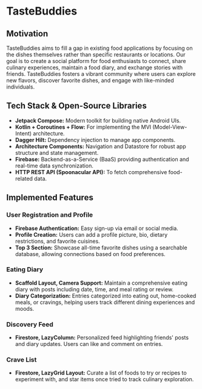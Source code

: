 # TasteBuddies

## Motivation
TasteBuddies aims to fill a gap in existing food applications by focusing on the dishes themselves rather than specific restaurants or locations. Our goal is to create a social platform for food enthusiasts to connect, share culinary experiences, maintain a food diary, and exchange stories with friends. TasteBuddies fosters a vibrant community where users can explore new flavors, discover favorite dishes, and engage with like-minded individuals.

## Tech Stack & Open-Source Libraries
- **Jetpack Compose:** Modern toolkit for building native Android UIs.
- **Kotlin + Coroutines + Flow:** For implementing the MVI (Model-View-Intent) architecture.
- **Dagger Hilt:** Dependency injection to manage app components.
- **Architecture Components:** Navigation and Datastore for robust app structure and state management.
- **Firebase:** Backend-as-a-Service (BaaS) providing authentication and real-time data synchronization.
- **HTTP REST API (Spoonacular API):** To fetch comprehensive food-related data.

## Implemented Features

### User Registration and Profile
- **Firebase Authentication:** Easy sign-up via email or social media.
- **Profile Creation:** Users can add a profile picture, bio, dietary restrictions, and favorite cuisines.
- **Top 3 Section:** Showcase all-time favorite dishes using a searchable database, allowing connections based on food preferences.

### Eating Diary
- **Scaffold Layout, Camera Support:** Maintain a comprehensive eating diary with posts including date, time, and meal rating or review.
- **Diary Categorization:** Entries categorized into eating out, home-cooked meals, or cravings, helping users track different dining experiences and moods.

### Discovery Feed
- **Firestore, LazyColumn:** Personalized feed highlighting friends' posts and diary updates. Users can like and comment on entries.
  
### Crave List
- **Firestore, LazyGrid Layout:** Curate a list of foods to try or recipes to experiment with, and star items once tried to track culinary exploration.
